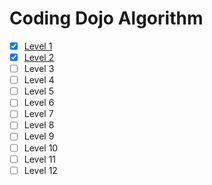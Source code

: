 # Coding Dojo Algorithm

- [x] [Level 1](level-1.md)
- [x] [Level 2](level-2.md)
- [ ] Level 3
- [ ] Level 4
- [ ] Level 5
- [ ] Level 6
- [ ] Level 7
- [ ] Level 8
- [ ] Level 9
- [ ] Level 10
- [ ] Level 11
- [ ] Level 12
